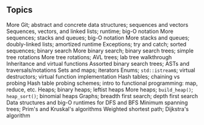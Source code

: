 Topics
--------
More Git; abstract and concrete data structures; sequences and vectors
Sequences, vectors, and linked lists; runtime; big-O notation
More sequences; stacks and queues; big-O notation
More stacks and queues; doubly-linked lists; amortized runtime
Exceptions; try and catch; sorted sequences; binary search
More binary search; binary search trees; simple tree rotations
More tree rotations; AVL trees; lab tree walkthrough
Inheritance and virtual functions
Assorted binary search trees; ASTs and traversals/notations
Sets and maps; iterators
Enums; `std::istream`s; virtual destructors; virtual function implementation
Hash tables; chaining vs probing
Hash table probing schemes; intro to functional programming: map, reduce, etc.
Heaps; binary heaps; leftist heaps
More heaps; `build_heap()`; `heap_sort()`; binomial heaps
Graphs; breadth first search; depth first search
Data structures and big-O runtimes for DFS and BFS
Minimum spanning trees; Prim's and Kruskal's algorithms
Weighted shortest path; Dijkstra's algorithm
